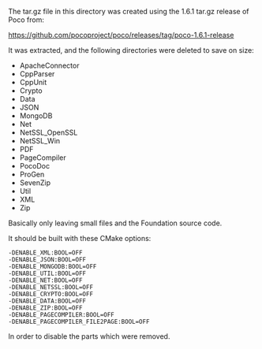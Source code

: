 The tar.gz file in this directory was created using the 1.6.1 tar.gz release of Poco from:

https://github.com/pocoproject/poco/releases/tag/poco-1.6.1-release

It was extracted, and the following directories were deleted to save on size:

- ApacheConnector
- CppParser
- CppUnit
- Crypto
- Data
- JSON
- MongoDB
- Net
- NetSSL_OpenSSL
- NetSSL_Win
- PDF
- PageCompiler
- PocoDoc
- ProGen
- SevenZip
- Util
- XML
- Zip

Basically only leaving small files and the Foundation source code.

It should be built with these CMake options:

```
-DENABLE_XML:BOOL=OFF
-DENABLE_JSON:BOOL=OFF
-DENABLE_MONGODB:BOOL=OFF
-DENABLE_UTIL:BOOL=OFF
-DENABLE_NET:BOOL=OFF
-DENABLE_NETSSL:BOOL=OFF
-DENABLE_CRYPTO:BOOL=OFF
-DENABLE_DATA:BOOL=OFF
-DENABLE_ZIP:BOOL=OFF
-DENABLE_PAGECOMPILER:BOOL=OFF
-DENABLE_PAGECOMPILER_FILE2PAGE:BOOL=OFF
```

In order to disable the parts which were removed.
